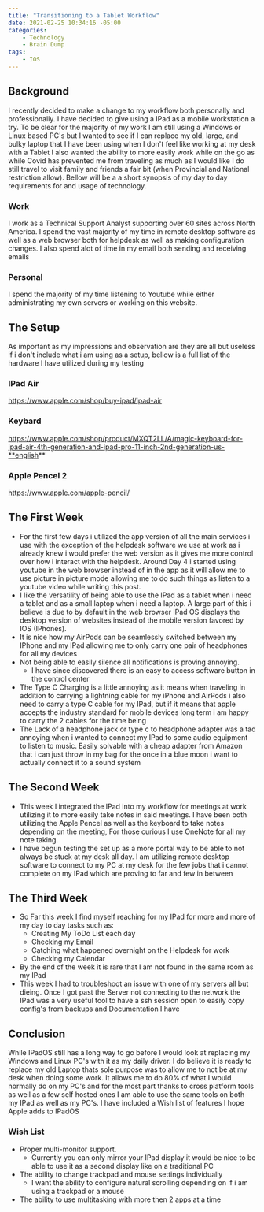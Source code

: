 ```yaml
---
title: "Transitioning to a Tablet Workflow"
date: 2021-02-25 10:34:16 -05:00
categories:
    - Technology
    - Brain Dump
tags:
    - IOS
---
```


## Background
I recently decided to make a change to my workflow both personally and professionally. I have decided to give using a IPad as a mobile workstation a try. To be clear for the majority of my work I am still using a Windows or Linux based PC's but I wanted to see if I can replace my old, large, and bulky laptop that I have been using when I don't feel like working at my desk with a Tablet I also wanted the ability to more easily work while on the go as while Covid has prevented me from traveling as much as I would like I do still travel to visit family and friends a fair bit (when Provincial and National restriction allow). Bellow will be a a short synopsis of my day to day requirements for and usage of technology.

### Work
I work as a Technical Support Analyst supporting over 60 sites across North America. I spend the vast majority of my time in remote desktop software as well as a web browser both for helpdesk as well as making configuration changes. I also spend alot of time in my email both sending and receiving emails

### Personal
I spend the majority of my time listening to Youtube while either administrating my own servers or working on this website.

## The Setup
As important as my impressions and observation are they are all but useless if i don't include what i am using as a setup, bellow is a full list of the hardware I have utilized during my testing

### IPad Air
https://www.apple.com/shop/buy-ipad/ipad-air

### Keybard
https://www.apple.com/shop/product/MXQT2LL/A/magic-keyboard-for-ipad-air-4th-generation-and-ipad-pro-11-inch-2nd-generation-us-**english**

### Apple Pencel 2
https://www.apple.com/apple-pencil/


## The First Week
* For the first few days i utilized the app version of all the main services i use with the exception of the helpdesk software we use at work as i already knew i would prefer the web version as it gives me more control over how i interact with the helpdesk. Around Day 4 i started using youtube in the web browser instead of in the app as it will allow me to use picture in picture mode allowing me to do such things as listen to a youtube video while writing this post.
* I like the versatility of being able to use the IPad as a tablet when i need a tablet and as a small laptop when i need a laptop. A large part of this i believe is due to by default in the web browser IPad OS displays the desktop version of websites instead of the mobile version favored by IOS (IPhones).
* It is nice how my AirPods can be seamlessly switched between my IPhone and my IPad allowing me to only carry one pair of headphones for all my devices
* Not being able to easily silence all notifications is proving annoying.
  * I have since discovered there is an easy to access software button in the control center
* The Type C Charging is a little annoying as it means when traveling in addition to carrying a lightning cable for my iPhone and AirPods i also need to carry a type C cable for my IPad, but if it means that apple accepts the industry standard for mobile devices long term i am happy to carry the 2 cables for the time being
* The Lack of a headphone jack or type c to headphone adapter was a tad annoying when i wanted to connect my IPad to some audio equipment to listen to music. Easily solvable with a cheap adapter from Amazon that i can just throw in my bag for the once in a blue moon i want to actually connect it to a sound system

## The Second Week
* This week I integrated the IPad into my workflow for meetings at work utilizing it to more easily take notes in said meetings. I have been both utilizing the Apple Pencel as well as the keyboard to take notes depending on the meeting, For those curious I use OneNote for all my note taking.
* I have begun testing the set up as a more portal way to be able to not always be stuck at my desk all day. I am utilizing remote desktop software to connect to my PC at my desk for the few jobs that i cannot complete on my IPad which are proving to far and few in between

## The Third Week
* So Far this week I find myself reaching for my IPad for more and more of my day to day tasks such as:
    * Creating My ToDo List each day
    * Checking my Email
    * Catching what happened overnight on the Helpdesk for work
    * Checking my Calendar
* By the end of the week it is rare that I am not found in the same room as my IPad
* This week I had to troubleshoot an issue with one of my servers all but dieing. Once I got past the Server not connecting to the network the IPad was a very useful tool to have a ssh session open to easily copy config's from backups and Documentation I have

## Conclusion
While IPadOS still has a long way to go before I would look at replacing my Windows and Linux PC's with it as my daily driver. I do believe it is ready to replace my old Laptop thats sole purpose was to allow me to not be at my desk when doing some work. It allows me to do 80% of what I would normally do on my PC's and for the most part thanks to cross platform tools as well as a few self hosted ones I am able to use the same tools on both my IPad as well as my PC's. I have included a Wish list of features I hope Apple adds to IPadOS

### Wish List
* Proper multi-monitor support.
  * Currently you can only mirror your IPad display it would be nice to be able to use it as a second display like on a traditional PC
* The ability to change trackpad and mouse settings individually
  * I want the ability to configure natural scrolling depending on if i am using a trackpad or a mouse
* The ability to use multitasking with more then 2 apps at a time
